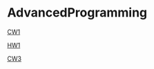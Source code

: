 # AdvancedProgramming

<a href="https://busenurkaraca.github.io/AdvancedProgramming/ArrayDemoNewFile.html" rel="nofollow">CW1</a>

<a href="https://busenurkaraca.github.io/AdvancedProgramming/CourseData.html" rel="nofollow">HW1</a>


<a href="https://busenurkaraca.github.io/AdvancedProgramming/inspector.html" rel="nofollow">CW3</a>

